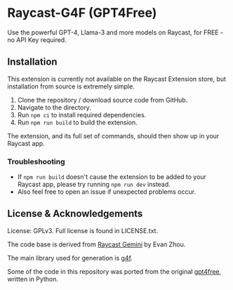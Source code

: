# Raycast-G4F (GPT4Free)

Use the powerful GPT-4, Llama-3 and more models on Raycast, for FREE - no API Key required.

## Installation

This extension is currently not available on the Raycast Extension store, but
installation from source is extremely simple.

1. Clone the repository / download source code from GitHub.
2. Navigate to the directory.
3. Run `npm ci` to install required dependencies.
4. Run `npm run build` to build the extension.

The extension, and its full set of commands, should then show up in your Raycast app.

### Troubleshooting
- If `npm run build` doesn't cause the extension to be added to your Raycast app, please try running `npm run dev` instead.
- Also feel free to open an issue if unexpected problems occur.

## License & Acknowledgements
License: GPLv3. Full license is found in LICENSE.txt.

The code base is derived from [Raycast Gemini](
https://github.com/raycast/extensions/tree/main/extensions/raycast-gemini) by Evan Zhou.

The main library used for generation is [g4f](https://github.com/VictorMRojas/g4f-ts).

Some of the code in this repository was ported from the original [gpt4free](https://github.com/xtekky/gpt4free), written in Python.
